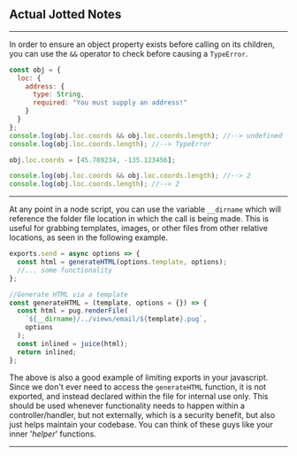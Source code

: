 ## Actual Jotted Notes

---

In order to ensure an object property exists before calling on its children, you can use the `&&` operator to check before causing a `TypeError`.

```js
const obj = {
  loc: {
    address: {
      type: String,
      required: "You must supply an address!"
    }
  }
};
console.log(obj.loc.coords && obj.loc.coords.length); //--> undefined
console.log(obj.loc.coords.length); //--> TypeError

obj.loc.coords = [45.789234, -135.123456];

console.log(obj.loc.coords && obj.loc.coords.length); //--> 2
console.log(obj.loc.coords.length); //--> 2
```

---

At any point in a node script, you can use the variable `__dirname` which will reference the folder file location in which the call is being made. This is useful for grabbing templates, images, or other files from other relative locations, as seen in the following example.

```js
exports.send = async options => {
  const html = generateHTML(options.template, options);
  //... some functionality
};

//Generate HTML via a template
const generateHTML = (template, options = {}) => {
  const html = pug.renderFile(
    `${__dirname}/../views/email/${template}.pug`,
    options
  );
  const inlined = juice(html);
  return inlined;
};
```

The above is also a good example of limiting exports in your javascript. Since we don't ever need to access the `generateHTML` function, it is not exported, and instead declared within the file for internal use only. This should be used whenever functionality needs to happen within a controller/handler, but not externally, which is a security benefit, but also just helps maintain your codebase. You can think of these guys like your inner '_helper_' functions.

---
